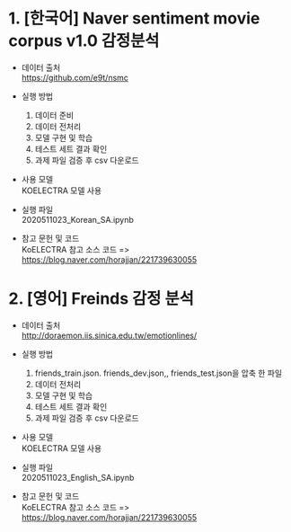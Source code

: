 # 1. [한국어] Naver sentiment movie corpus v1.0 감정분석

- 데이터 출처<br>
  https://github.com/e9t/nsmc


- 실행 방법<br>
  1. 데이터 준비
  2. 데이터 전처리
  3. 모델 구현 및 학습
  4. 테스트 세트 결과 확인
  5. 과제 파일 검증 후 csv 다운로드


- 사용 모델<br>
  KOELECTRA 모델 사용


- 실행 파일<br>
  2020511023_Korean_SA.ipynb


- 참고 문헌 및 코드<br>
  KoELECTRA 참고 소스 코드 => https://blog.naver.com/horajjan/221739630055


# 2. [영어] Freinds 감정 분석

- 데이터 출처<br>
  http://doraemon.iis.sinica.edu.tw/emotionlines/


- 실행 방법<br>
   1) friends_train.json. friends_dev.json,, friends_test.json을 압축 한 파일 
   2) 데이터 전처리
   3) 모델 구현 및 학습
   4) 테스트 세트 결과 확인
   5) 과제 파일 검증 후 csv 다운로드


- 사용 모델<br>
  KOELECTRA 모델 사용


- 실행 파일<br>
  2020511023_English_SA.ipynb


- 참고 문헌 및 코드<br>
  KoELECTRA 참고 소스 코드 => https://blog.naver.com/horajjan/221739630055
